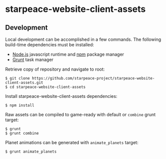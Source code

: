 # starpeace-website-client-assets
## Development

Local development can be accomplished in a few commands. The following build-time dependencies must be installed:

* [Node.js](https://nodejs.org/en/) javascript runtime and [npm](https://www.npmjs.com/get-npm) package manager
* [Grunt](https://gruntjs.com/) task manager

Retrieve copy of repository and navigate to root:

```
$ git clone https://github.com/starpeace-project/starpeace-website-client-assets.git
$ cd starpeace-website-client-assets
```

Install starpeace-website-client-assets dependencies:

```
$ npm install
```

Raw assets can be compiled to game-ready with default or ```combine``` grunt target:

```
$ grunt
$ grunt combine
```

Planet animations can be generated with ```animate_planets``` target:

```
$ grunt animate_planets
```
